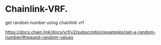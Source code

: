 # Chainlink-VRF.
get random number using chainlink vrf

https://docs.chain.link/docs/vrf/v2/subscription/examples/get-a-random-number/#request-random-values

